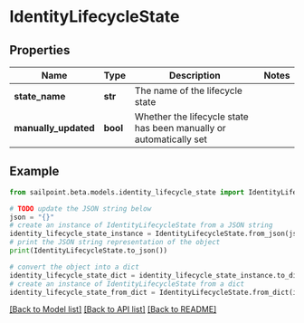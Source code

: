 # IdentityLifecycleState


## Properties

Name | Type | Description | Notes
------------ | ------------- | ------------- | -------------
**state_name** | **str** | The name of the lifecycle state | 
**manually_updated** | **bool** | Whether the lifecycle state has been manually or automatically set | 

## Example

```python
from sailpoint.beta.models.identity_lifecycle_state import IdentityLifecycleState

# TODO update the JSON string below
json = "{}"
# create an instance of IdentityLifecycleState from a JSON string
identity_lifecycle_state_instance = IdentityLifecycleState.from_json(json)
# print the JSON string representation of the object
print(IdentityLifecycleState.to_json())

# convert the object into a dict
identity_lifecycle_state_dict = identity_lifecycle_state_instance.to_dict()
# create an instance of IdentityLifecycleState from a dict
identity_lifecycle_state_from_dict = IdentityLifecycleState.from_dict(identity_lifecycle_state_dict)
```
[[Back to Model list]](../README.md#documentation-for-models) [[Back to API list]](../README.md#documentation-for-api-endpoints) [[Back to README]](../README.md)


